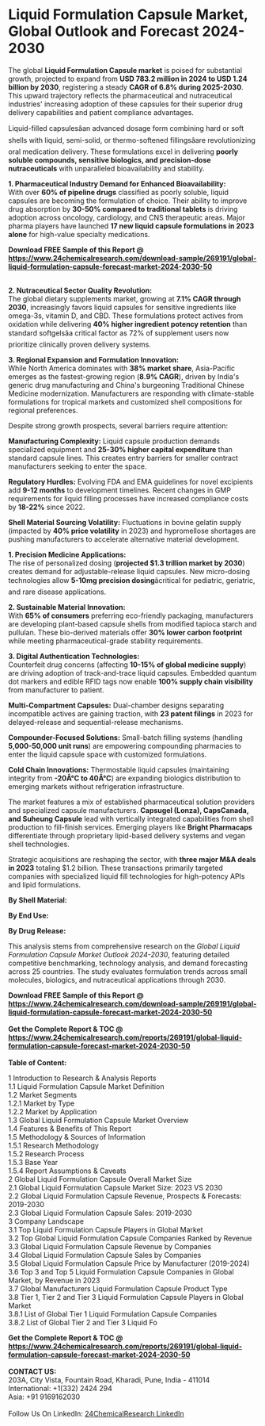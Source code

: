 <h1>Liquid Formulation Capsule Market, Global Outlook and Forecast 2024-2030</h1><p>The global <strong>Liquid Formulation Capsule market</strong> is poised for substantial growth, projected to expand from <strong>USD 783.2 million in 2024 to USD 1.24 billion by 2030</strong>, registering a steady <strong>CAGR of 6.8% during 2025-2030</strong>. This upward trajectory reflects the pharmaceutical and nutraceutical industries' increasing adoption of these capsules for their superior drug delivery capabilities and patient compliance advantages.</p><p>Liquid-filled capsulesâan advanced dosage form combining hard or soft shells with liquid, semi-solid, or thermo-softened fillingsâare revolutionizing oral medication delivery. These formulations excel in delivering <strong>poorly soluble compounds, sensitive biologics, and precision-dose nutraceuticals</strong> with unparalleled bioavailability and stability.</p><p><strong>1. Pharmaceutical Industry Demand for Enhanced Bioavailability:</strong><br>
With over <strong>60% of pipeline drugs</strong> classified as poorly soluble, liquid capsules are becoming the formulation of choice. Their ability to improve drug absorption by <strong>30-50% compared to traditional tablets</strong> is driving adoption across oncology, cardiology, and CNS therapeutic areas. Major pharma players have launched <strong>17 new liquid capsule formulations in 2023 alone</strong> for high-value specialty medications.</p><div><b>Download FREE Sample of this Report @ 
            <a href="https://www.24chemicalresearch.com/download-sample/269191/global-liquid-formulation-capsule-forecast-market-2024-2030-50">
            https://www.24chemicalresearch.com/download-sample/269191/global-liquid-formulation-capsule-forecast-market-2024-2030-50</a></b></div><br><p><strong>2. Nutraceutical Sector Quality Revolution:</strong><br>
The global dietary supplements market, growing at <strong>7.1% CAGR through 2030</strong>, increasingly favors liquid capsules for sensitive ingredients like omega-3s, vitamin D, and CBD. These formulations protect actives from oxidation while delivering <strong>40% higher ingredient potency retention</strong> than standard softgelsâa critical factor as 72% of supplement users now prioritize clinically proven delivery systems.</p><p><strong>3. Regional Expansion and Formulation Innovation:</strong><br>
While North America dominates with <strong>38% market share</strong>, Asia-Pacific emerges as the fastest-growing region (<strong>8.9% CAGR</strong>), driven by India's generic drug manufacturing and China's burgeoning Traditional Chinese Medicine modernization. Manufacturers are responding with climate-stable formulations for tropical markets and customized shell compositions for regional preferences.</p><p>Despite strong growth prospects, several barriers require attention:</p><p><strong>Manufacturing Complexity:</strong> Liquid capsule production demands specialized equipment and <strong>25-30% higher capital expenditure</strong> than standard capsule lines. This creates entry barriers for smaller contract manufacturers seeking to enter the space.</p><p><strong>Regulatory Hurdles:</strong> Evolving FDA and EMA guidelines for novel excipients add <strong>9-12 months</strong> to development timelines. Recent changes in GMP requirements for liquid filling processes have increased compliance costs by <strong>18-22%</strong> since 2022.</p><p><strong>Shell Material Sourcing Volatility:</strong> Fluctuations in bovine gelatin supply (impacted by <strong>40% price volatility</strong> in 2023) and hypromellose shortages are pushing manufacturers to accelerate alternative material development.</p><p><strong>1. Precision Medicine Applications:</strong><br>
The rise of personalized dosing (<strong>projected $1.3 trillion market by 2030</strong>) creates demand for adjustable-release liquid capsules. New micro-dosing technologies allow <strong>5-10mg precision dosing</strong>âcritical for pediatric, geriatric, and rare disease applications.</p><p><strong>2. Sustainable Material Innovation:</strong><br>
With <strong>65% of consumers</strong> preferring eco-friendly packaging, manufacturers are developing plant-based capsule shells from modified tapioca starch and pullulan. These bio-derived materials offer <strong>30% lower carbon footprint</strong> while meeting pharmaceutical-grade stability requirements.</p><p><strong>3. Digital Authentication Technologies:</strong><br>
Counterfeit drug concerns (affecting <strong>10-15% of global medicine supply</strong>) are driving adoption of track-and-trace liquid capsules. Embedded quantum dot markers and edible RFID tags now enable <strong>100% supply chain visibility</strong> from manufacturer to patient.</p><p><strong>Multi-Compartment Capsules:</strong> Dual-chamber designs separating incompatible actives are gaining traction, with <strong>23 patent filings</strong> in 2023 for delayed-release and sequential-release mechanisms.</p><p><strong>Compounder-Focused Solutions:</strong> Small-batch filling systems (handling <strong>5,000-50,000 unit runs</strong>) are empowering compounding pharmacies to enter the liquid capsule space with customized formulations.</p><p><strong>Cold Chain Innovations:</strong> Thermostable liquid capsules (maintaining integrity from <strong>-20Â°C to 40Â°C</strong>) are expanding biologics distribution to emerging markets without refrigeration infrastructure.</p><p>The market features a mix of established pharmaceutical solution providers and specialized capsule manufacturers. <strong>Capsugel (Lonza), CapsCanada, and Suheung Capsule</strong> lead with vertically integrated capabilities from shell production to fill-finish services. Emerging players like <strong>Bright Pharmacaps</strong> differentiate through proprietary lipid-based delivery systems and vegan shell technologies.</p><p>Strategic acquisitions are reshaping the sector, with <strong>three major M&amp;A deals in 2023</strong> totaling $1.2 billion. These transactions primarily targeted companies with specialized liquid fill technologies for high-potency APIs and lipid formulations.</p><p><strong>By Shell Material:</strong></p><p><strong>By End Use:</strong></p><p><strong>By Drug Release:</strong></p><p>This analysis stems from comprehensive research on the <em>Global Liquid Formulation Capsule Market Outlook 2024-2030</em>, featuring detailed competitive benchmarking, technology analysis, and demand forecasting across 25 countries. The study evaluates formulation trends across small molecules, biologics, and nutraceutical applications through 2030.</p><div><b>Download FREE Sample of this Report @ 
            <a href="https://www.24chemicalresearch.com/download-sample/269191/global-liquid-formulation-capsule-forecast-market-2024-2030-50">
            https://www.24chemicalresearch.com/download-sample/269191/global-liquid-formulation-capsule-forecast-market-2024-2030-50</a></b></div><br><div><b>Get the Complete Report & TOC @ 
            <a href="https://www.24chemicalresearch.com/reports/269191/global-liquid-formulation-capsule-forecast-market-2024-2030-50">
            https://www.24chemicalresearch.com/reports/269191/global-liquid-formulation-capsule-forecast-market-2024-2030-50</a></b></div><br>
            <b>Table of Content:</b><p>1 Introduction to Research & Analysis Reports<br />
    1.1 Liquid Formulation Capsule Market Definition<br />
    1.2 Market Segments<br />
        1.2.1 Market by Type<br />
        1.2.2 Market by Application<br />
    1.3 Global Liquid Formulation Capsule Market Overview<br />
    1.4 Features & Benefits of This Report<br />
    1.5 Methodology & Sources of Information<br />
        1.5.1 Research Methodology<br />
        1.5.2 Research Process<br />
        1.5.3 Base Year<br />
        1.5.4 Report Assumptions & Caveats<br />
2 Global Liquid Formulation Capsule Overall Market Size<br />
    2.1 Global Liquid Formulation Capsule Market Size: 2023 VS 2030<br />
    2.2 Global Liquid Formulation Capsule Revenue, Prospects & Forecasts: 2019-2030<br />
    2.3 Global Liquid Formulation Capsule Sales: 2019-2030<br />
3 Company Landscape<br />
    3.1 Top Liquid Formulation Capsule Players in Global Market<br />
    3.2 Top Global Liquid Formulation Capsule Companies Ranked by Revenue<br />
    3.3 Global Liquid Formulation Capsule Revenue by Companies<br />
    3.4 Global Liquid Formulation Capsule Sales by Companies<br />
    3.5 Global Liquid Formulation Capsule Price by Manufacturer (2019-2024)<br />
    3.6 Top 3 and Top 5 Liquid Formulation Capsule Companies in Global Market, by Revenue in 2023<br />
    3.7 Global Manufacturers Liquid Formulation Capsule Product Type<br />
    3.8 Tier 1, Tier 2 and Tier 3 Liquid Formulation Capsule Players in Global Market<br />
        3.8.1 List of Global Tier 1 Liquid Formulation Capsule Companies<br />
        3.8.2 List of Global Tier 2 and Tier 3 Liquid Fo</p><div><b>Get the Complete Report & TOC @ 
            <a href="https://www.24chemicalresearch.com/reports/269191/global-liquid-formulation-capsule-forecast-market-2024-2030-50">
            https://www.24chemicalresearch.com/reports/269191/global-liquid-formulation-capsule-forecast-market-2024-2030-50</a></b></div><br><b>CONTACT US:</b><br>
            203A, City Vista, Fountain Road, Kharadi, Pune, India - 411014<br>
            International: +1(332) 2424 294<br>
            Asia: +91 9169162030 <br><br>
            Follow Us On LinkedIn: <a href="https://www.linkedin.com/company/24chemicalresearch/">24ChemicalResearch LinkedIn</a>